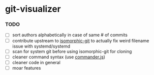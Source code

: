 # git-visualizer

### TODO

- [ ] sort authors alphabetically in case of same # of commits
- [ ] contribute upstream to [isomorphic-git](https://github.com/isomorphic-git/isomorphic-git) to actually fix weird filename issue with systemd/systemd
- [ ] scan for system git before using isomorphic-git for cloning
- [ ] cleaner command syntax (use [commander.js](https://github.com/tj/commander.js))
- [ ] cleaner code in general
- [ ] moar features
